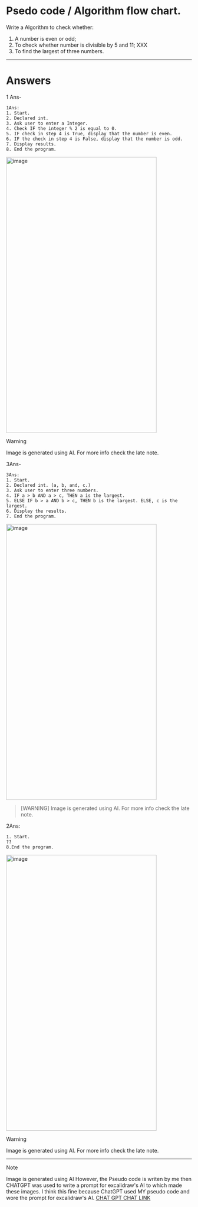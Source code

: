 # Psedo code / Algorithm flow chart.

Write a Algorithm to check whether: 
1. A number is even or odd;
2. To check whether number is divisible by 5 and 11; XXX
3.  To find the largest of three numbers.

--------------------------------

# Answers

1 Ans-
```
1Ans:
1. Start.
2. Declared int.   
3. Ask user to enter a Integer. 
4. Check IF the integer % 2 is equal to 0.
5. IF check in step 4 is True, display that the number is even.
6. IF the check in step 4 is False, display that the number is odd.   
7. Display results.
8. End the program.
```
<img width="408" height="747" alt="image" src="https://github.com/user-attachments/assets/1d841886-d688-4f26-9984-41a82f3e9728"/>

> [!WARNING]
> Image is generated using AI. For more info check the late note.


3Ans- 

 ```
3Ans:
1. Start.
2. Declared int. (a, b, and, c.)    
3. Ask user to enter three numbers.
4. IF a > b AND a > c, THEN a is the largest.
5. ELSE IF b > a AND b > c, THEN b is the largest. ELSE, c is the largest.      
6. Display the results.
7. End the program.          
```
<img width="408" height="747" alt="image" src="https://github.com/user-attachments/assets/5bcfd3a1-140f-4246-85f7-ff1bb04529ab" />

> [WARNING]
> Image is generated using AI. For more info check the late note.


  

2Ans: 
```
1. Start.
??
8.End the program.

 ````
<img width="408" height="747" alt="image" src="??" />

> [!WARNING]
> Image is generated using AI. For more info check the late note.

-----
> [!NOTE]
> Image is generated using AI However, the Pseudo code is writen by me then CHATGPT was used to write a prompt for excalidraw's AI to which made  these images. I think this fine because ChatGPT used MY pseudo code and wore the prompt for excalidraw's AI. [CHAT GPT CHAT LINK](https://chatgpt.com/share/68e3ec4d-6828-800b-befc-c0f47b449ffa)


